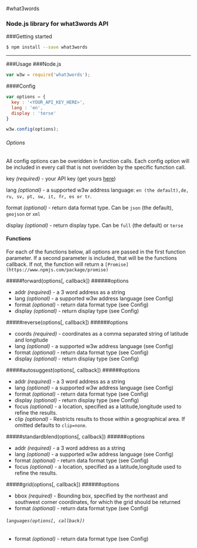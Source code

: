 #what3words
### Node.js library for what3words API

###Getting started
```sh
$ npm install --save what3words
```
___
###Usage
###Node.js
```javascript
var w3w = require('what3words');
```

####Config
```javascript
var options = {
  key : '<YOUR_API_KEY_HERE>',
  lang : 'en',
  display : 'terse'
}

w3w.config(options);
```
###### Options
All config options can be overidden in function calls. Each config option will be included in every call that is not
overidden by the specific function call.

key _(required)_ - your API key (get yours [here](https://map.what3words.com/register?dev=true))

lang _(optional)_ - a supported w3w address language: `en (the default),de, ru, sv, pt, sw, it, fr, es or tr`.

format _(optional)_ - return data format type. Can be `json` (the default), `geojson` or `xml`

display _(optional)_ - return display type. Can be `full` (the default) or `terse`


#### Functions
For each of the functions below, all options are passed in the first function parameter. If a second parameter is included, that will be the functions callback. If not, the function will return a `[Promise](https://www.npmjs.com/package/promise)`

#####forward(options[, callback])
######options
* addr _(required)_ - a 3 word address as a string
* lang _(optional)_ - a supported w3w address language (see Config)
* format _(optional)_ - return data format type (see Config)
* display _(optional)_ - return display type (see Config)

#####reverse(options[, callback])
######options
* coords _(required)_ - coordinates as a comma separated string of latitude and longitude
* lang _(optional)_ - a supported w3w address language (see Config)
* format _(optional)_ - return data format type (see Config)
* display _(optional)_ - return display type (see Config)

#####autosuggest(options[, callback])
######options
* addr _(required)_ - a 3 word address as a string
* lang _(optional)_ - a supported w3w address language (see Config)
* format _(optional)_ - return data format type (see Config)
* display _(optional)_ - return display type (see Config)
* focus _(optional)_ - a location, specified as a latitude,longitude used to refine the results.
* clip _(optional)_ - Restricts results to those within a geographical area. If omitted defaults to `clip=none`.

#####standardblend(options[, callback])
######options
* addr _(required)_ - a 3 word address as a string
* lang _(optional)_ - a supported w3w address language (see Config)
* format _(optional)_ - return data format type (see Config)
* focus _(optional)_ - a location, specified as a latitude,longitude used to refine the results.

#####grid(options[, callback])
######options
* bbox _(required)_ - Bounding box, specified by the northeast and southwest corner coordinates, for which the grid should be returned
* format _(optional)_ - return data format type (see Config)
###### `languages(options[, callback])`
* format _(optional)_ - return data format type (see Config)
